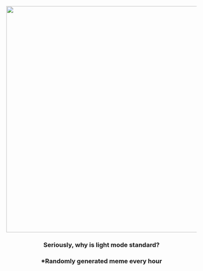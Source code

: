 <p align="center">
        <img src="https://i.redd.it/ooegi58hii491.jpg" width="600" height="600">
        </p>
        <h3 align="center">Seriously, why is light mode standard?</h3>
        <h3 align="center">*Randomly generated meme every hour</h3>
    